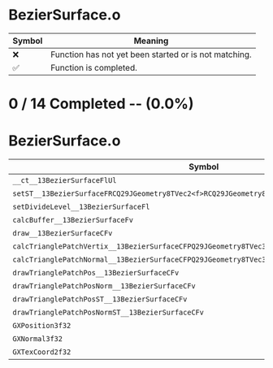 # BezierSurface.o
| Symbol | Meaning 
| ------------- | ------------- 
| :x: | Function has not yet been started or is not matching. 
| :white_check_mark: | Function is completed. 


# 0 / 14 Completed -- (0.0%)
# BezierSurface.o
| Symbol | Decompiled? |
| ------------- | ------------- |
| `__ct__13BezierSurfaceFlUl` | :x: |
| `setST__13BezierSurfaceFRCQ29JGeometry8TVec2<f>RCQ29JGeometry8TVec2<f>RCQ29JGeometry8TVec2<f>` | :x: |
| `setDivideLevel__13BezierSurfaceFl` | :x: |
| `calcBuffer__13BezierSurfaceFv` | :x: |
| `draw__13BezierSurfaceCFv` | :x: |
| `calcTrianglePatchVertix__13BezierSurfaceCFPQ29JGeometry8TVec3<f>` | :x: |
| `calcTrianglePatchNormal__13BezierSurfaceCFPQ29JGeometry8TVec3<f>` | :x: |
| `drawTrianglePatchPos__13BezierSurfaceCFv` | :x: |
| `drawTrianglePatchPosNorm__13BezierSurfaceCFv` | :x: |
| `drawTrianglePatchPosST__13BezierSurfaceCFv` | :x: |
| `drawTrianglePatchPosNormST__13BezierSurfaceCFv` | :x: |
| `GXPosition3f32` | :x: |
| `GXNormal3f32` | :x: |
| `GXTexCoord2f32` | :x: |
